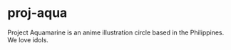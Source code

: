 # proj-aqua
Project Aquamarine is an anime illustration circle based in the Philippines. We love idols.
